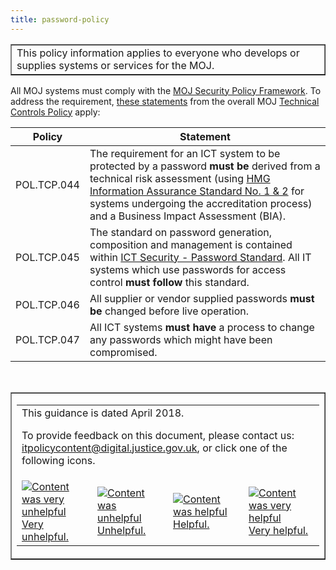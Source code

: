 ```yaml
---
title: password-policy
---
```


<table border='1'>
<tr>
<td>This policy information applies to everyone who develops or supplies systems or services for the MOJ.</td>
</tr>
</table>

All MOJ systems must comply with the [MOJ Security Policy Framework](https://intranet.justice.gov.uk/guidance/security/it-computer-security/ict-security-policy-framework/). To address the requirement, [these statements](https://intranet.justice.gov.uk/guidance/security/it-computer-security/ict-security-policy-framework/technical-controls-policy/#user-password-management) from the overall MOJ [Technical Controls Policy](https://intranet.justice.gov.uk/guidance/security/it-computer-security/ict-security-policy-framework/technical-controls-policy/) apply:

Policy | Statement
---|---
POL.TCP.044 | The requirement for an ICT system to be protected by a password **must be** derived from a technical risk assessment (using [HMG Information Assurance Standard No. 1 & 2](https://www.ncsc.gov.uk/guidance/information-risk-management-hmg-ia-standard-numbers-1-2) for systems undergoing the accreditation process) and a Business Impact Assessment (BIA).
POL.TCP.045 | The standard on password generation, composition and management is contained within [ICT Security - Password Standard](https://intranet.justice.gov.uk/guidance/security/it-computer-security/ict-security-policy-framework/password-standard/). All IT systems which use passwords for access control **must follow** this standard.
POL.TCP.046 | All supplier or vendor supplied passwords **must be** changed before live operation.
POL.TCP.047 | All ICT systems **must have** a process to change any passwords which might have been compromised.

<p>
&nbsp;
</p>

<table border='1'>
<tr>
<td><table>
<tr><td colspan='4'>This guidance is dated April 2018.
<p>
To provide feedback on this document, please contact us: <a href="mailto:itpolicycontent+password-policy@digital.justice.gov.uk?subject=password-policy">itpolicycontent@digital.justice.gov.uk</a>, or click one of the following icons.</p></td></tr>
<tr>
<td width='25%'><a href="mailto:itpolicycontent+password-policy-2@digital.justice.gov.uk?subject=password-policy-2"><img src="https://intranet.justice.gov.uk/app/uploads/2018/04/DoubleCross.gif" alt="Content was very unhelpful">Very unhelpful.</a></td>
<td width='25%'><a href="mailto:itpolicycontent+password-policy-1@digital.justice.gov.uk?subject=password-policy-1"><img src="https://intranet.justice.gov.uk/app/uploads/2018/04/Cross.gif" alt="Content was unhelpful">Unhelpful.</a></td>
<td width='25%'><a href="mailto:itpolicycontent+password-policy+1@digital.justice.gov.uk?subject=password-policy+1"><img src="https://intranet.justice.gov.uk/app/uploads/2018/04/Tick.gif" alt="Content was helpful">Helpful.</a></td>
<td width='25%'><a href="mailto:itpolicycontent+password-policy+2@digital.justice.gov.uk?subject=password-policy+2"><img src="https://intranet.justice.gov.uk/app/uploads/2018/04/DoubleTick.gif" alt="Content was very helpful">Very helpful.</a></td>
</table></td>
</tr>
</table>
